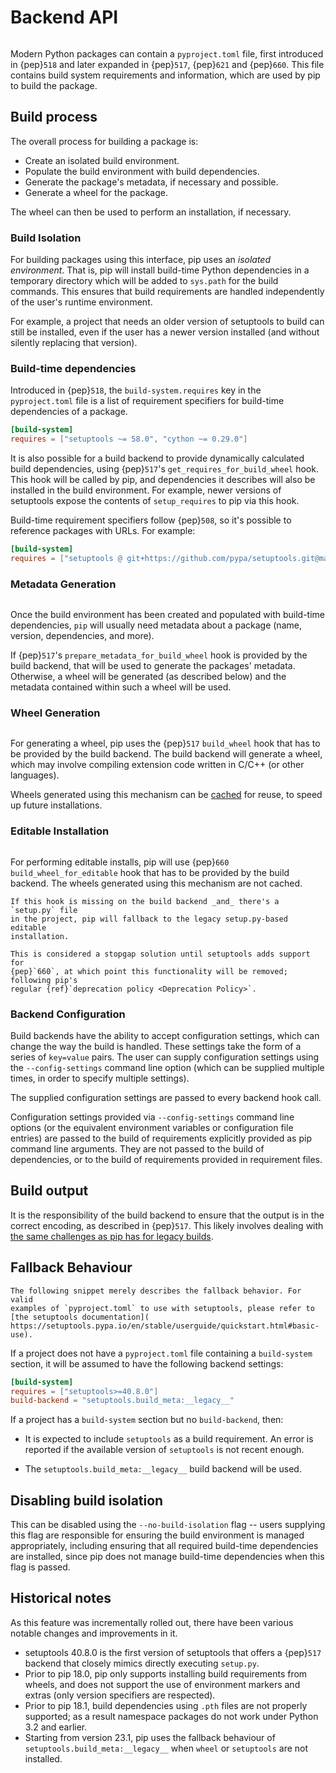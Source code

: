 # Backend API

```{versionadded} 10.0

```

Modern Python packages can contain a `pyproject.toml` file, first introduced in
{pep}`518` and later expanded in {pep}`517`, {pep}`621` and {pep}`660`.
This file contains build system requirements and information, which are used by
pip to build the package.

## Build process

The overall process for building a package is:

- Create an isolated build environment.
- Populate the build environment with build dependencies.
- Generate the package's metadata, if necessary and possible.
- Generate a wheel for the package.

The wheel can then be used to perform an installation, if necessary.

### Build Isolation

For building packages using this interface, pip uses an _isolated environment_.
That is, pip will install build-time Python dependencies in a temporary
directory which will be added to `sys.path` for the build commands. This ensures
that build requirements are handled independently of the user's runtime
environment.

For example, a project that needs an older version of setuptools to build can
still be installed, even if the user has a newer version installed (and
without silently replacing that version).

### Build-time dependencies

Introduced in {pep}`518`, the `build-system.requires` key in the
`pyproject.toml` file is a list of requirement specifiers for build-time
dependencies of a package.

```toml
[build-system]
requires = ["setuptools ~= 58.0", "cython ~= 0.29.0"]
```

It is also possible for a build backend to provide dynamically calculated
build dependencies, using {pep}`517`'s `get_requires_for_build_wheel` hook. This
hook will be called by pip, and dependencies it describes will also be installed
in the build environment. For example, newer versions of setuptools expose the
contents of `setup_requires` to pip via this hook.

Build-time requirement specifiers follow {pep}`508`, so it's possible to
reference packages with URLs. For example:

```toml
[build-system]
requires = ["setuptools @ git+https://github.com/pypa/setuptools.git@main"]
```

### Metadata Generation

```{versionadded} 19.0

```

Once the build environment has been created and populated with build-time
dependencies, `pip` will usually need metadata about a package (name, version,
dependencies, and more).

If {pep}`517`'s `prepare_metadata_for_build_wheel` hook is provided by the
build backend, that will be used to generate the packages' metadata. Otherwise,
a wheel will be generated (as described below) and the metadata contained
within such a wheel will be used.

### Wheel Generation

```{versionadded} 19.0

```

For generating a wheel, pip uses the {pep}`517` `build_wheel` hook that has
to be provided by the build backend. The build backend will generate a wheel,
which may involve compiling extension code written in C/C++ (or other
languages).

Wheels generated using this mechanism can be [cached](wheel-caching) for reuse,
to speed up future installations.

### Editable Installation

```{versionadded} 21.3

```

For performing editable installs, pip will use {pep}`660`
`build_wheel_for_editable` hook that has to be provided by the build backend.
The wheels generated using this mechanism are not cached.

```{admonition} Compatibility fallback
If this hook is missing on the build backend _and_ there's a `setup.py` file
in the project, pip will fallback to the legacy setup.py-based editable
installation.

This is considered a stopgap solution until setuptools adds support for
{pep}`660`, at which point this functionality will be removed; following pip's
regular {ref}`deprecation policy <Deprecation Policy>`.
```

### Backend Configuration

Build backends have the ability to accept configuration settings, which can
change the way the build is handled. These settings take the form of a
series of `key=value` pairs. The user can supply configuration settings
using the `--config-settings` command line option (which can be supplied
multiple times, in order to specify multiple settings).

The supplied configuration settings are passed to every backend hook call.

Configuration settings provided via `--config-settings` command line options (or the
equivalent environment variables or configuration file entries) are passed to the build
of requirements explicitly provided as pip command line arguments. They are not passed
to the build of dependencies, or to the build of requirements provided in requirement
files.

## Build output

It is the responsibility of the build backend to ensure that the output is
in the correct encoding, as described in {pep}`517`. This likely involves
dealing with [the same challenges as pip has for legacy builds](build-output).

## Fallback Behaviour

```{warning}
The following snippet merely describes the fallback behavior. For valid
examples of `pyproject.toml` to use with setuptools, please refer to
[the setuptools documentation](
https://setuptools.pypa.io/en/stable/userguide/quickstart.html#basic-use).
```

If a project does not have a `pyproject.toml` file containing a `build-system`
section, it will be assumed to have the following backend settings:

```toml
[build-system]
requires = ["setuptools>=40.8.0"]
build-backend = "setuptools.build_meta:__legacy__"
```

If a project has a `build-system` section but no `build-backend`, then:

- It is expected to include `setuptools` as a build requirement. An
  error is reported if the available version of `setuptools` is not recent
  enough.

- The `setuptools.build_meta:__legacy__` build backend will be used.

## Disabling build isolation

This can be disabled using the `--no-build-isolation` flag -- users supplying
this flag are responsible for ensuring the build environment is managed
appropriately, including ensuring that all required build-time dependencies are
installed, since pip does not manage build-time dependencies when this flag is
passed.

## Historical notes

As this feature was incrementally rolled out, there have been various notable
changes and improvements in it.

- setuptools 40.8.0 is the first version of setuptools that offers a
  {pep}`517` backend that closely mimics directly executing `setup.py`.
- Prior to pip 18.0, pip only supports installing build requirements from
  wheels, and does not support the use of environment markers and extras (only
  version specifiers are respected).
- Prior to pip 18.1, build dependencies using `.pth` files are not properly
  supported; as a result namespace packages do not work under Python 3.2 and
  earlier.
- Starting from version 23.1, pip uses the fallback behaviour of
  `setuptools.build_meta:__legacy__` when `wheel` or `setuptools` are not
  installed.
